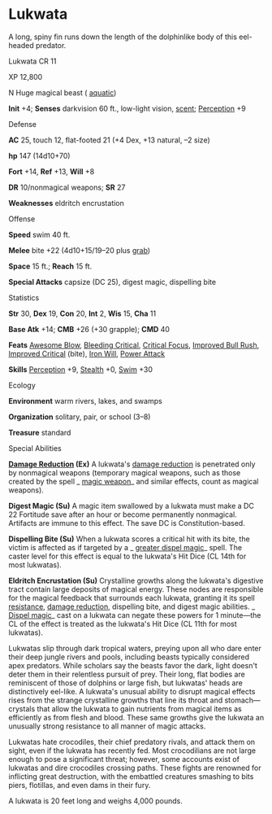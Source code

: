# Lukwata

A long, spiny fin runs down the length of the dolphinlike body of this eel-headed predator.

Lukwata CR 11

XP 12,800

N Huge magical beast ( [aquatic](/pathfinderRPG/prd/monsters/creatureTypes.html#_aquatic-subtype))

**Init** +4; **Senses** darkvision 60 ft., low-light vision, [scent](/pathfinderRPG/prd/monsters/universalMonsterRules.html#_scent); [Perception](/pathfinderRPG/prd/skills/perception.html#_perception) +9

Defense

**AC** 25, touch 12, flat-footed 21 (+4 Dex, +13 natural, –2 size)

**hp** 147 (14d10+70)

**Fort** +14, **Ref** +13, **Will** +8

**DR** 10/nonmagical weapons; **SR** 27

**Weaknesses** eldritch encrustation

Offense

**Speed** swim 40 ft.

**Melee** bite +22 (4d10+15/19–20 plus [grab](/pathfinderRPG/prd/monsters/universalMonsterRules.html#_grab))

**Space** 15 ft.; **Reach** 15 ft.

**Special Attacks** capsize (DC 25), digest magic, dispelling bite

Statistics

**Str** 30, **Dex** 19, **Con** 20, **Int** 2, **Wis** 15, **Cha** 11

**Base Atk** +14; **CMB** +26 (+30 grapple); **CMD** 40

**Feats** [Awesome Blow](/pathfinderRPG/prd/monsters/monsterFeats.html#_awesome-blow), [Bleeding Critical](/pathfinderRPG/prd/feats.html#_bleeding-critical), [Critical Focus](/pathfinderRPG/prd/feats.html#_critical-focus), [Improved Bull Rush](/pathfinderRPG/prd/feats.html#_improved-bull-rush), [Improved Critical](/pathfinderRPG/prd/feats.html#_improved-critical) (bite), [Iron Will](/pathfinderRPG/prd/feats.html#_iron-will), [Power Attack](/pathfinderRPG/prd/feats.html#_power-attack)

**Skills** [Perception](/pathfinderRPG/prd/skills/perception.html#_perception) +9, [Stealth](/pathfinderRPG/prd/skills/stealth.html#_stealth) +0, [Swim](/pathfinderRPG/prd/skills/swim.html#_swim) +30

Ecology

**Environment** warm rivers, lakes, and swamps

**Organization** solitary, pair, or school (3–8)

**Treasure** standard

Special Abilities

**[Damage Reduction](/pathfinderRPG/prd/monsters/universalMonsterRules.html#_damage-reduction-(ex-or-su)) (Ex)** A lukwata's [damage reduction](/pathfinderRPG/prd/monsters/universalMonsterRules.html#_damage-reduction-(ex-or-su)) is penetrated only by nonmagical weapons (temporary magical weapons, such as those created by the spell _ [magic weapon](/pathfinderRPG/prd/spells/magicWeapon.html#_magic-weapon)_ and similar effects, count as magical weapons).

**Digest Magic (Su)** A magic item swallowed by a lukwata must make a DC 22 Fortitude save after an hour or become permanently nonmagical. Artifacts are immune to this effect. The save DC is Constitution-based.

**Dispelling Bite (Su)** When a lukwata scores a critical hit with its bite, the victim is affected as if targeted by a _ [greater dispel magic](/pathfinderRPG/prd/spells/dispelMagic.html#_dispel-magic-greater)_ spell. The caster level for this effect is equal to the lukwata's Hit Dice (CL 14th for most lukwatas).

**Eldritch Encrustation (Su)** Crystalline growths along the lukwata's digestive tract contain large deposits of magical energy. These nodes are responsible for the magical feedback that surrounds each lukwata, granting it its spell [resistance](/pathfinderRPG/prd/monsters/universalMonsterRules.html#_resistance), [damage reduction](/pathfinderRPG/prd/monsters/universalMonsterRules.html#_damage-reduction-(ex-or-su)), dispelling bite, and digest magic abilities. _ [Dispel magic](/pathfinderRPG/prd/spells/dispelMagic.html#_dispel-magic)_ cast on a lukwata can negate these powers for 1 minute—the CL of the effect is treated as the lukwata's Hit Dice (CL 11th for most lukwatas).

Lukwatas slip through dark tropical waters, preying upon all who dare enter their deep jungle rivers and pools, including beasts typically considered apex predators. While scholars say the beasts favor the dark, light doesn't deter them in their relentless pursuit of prey. Their long, flat bodies are reminiscent of those of dolphins or large fish, but lukwatas' heads are distinctively eel-like. A lukwata's unusual ability to disrupt magical effects rises from the strange crystalline growths that line its throat and stomach—crystals that allow the lukwata to gain nutrients from magical items as efficiently as from flesh and blood. These same growths give the lukwata an unusually strong resistance to all manner of magic attacks.

Lukwatas hate crocodiles, their chief predatory rivals, and attack them on sight, even if the lukwata has recently fed. Most crocodilians are not large enough to pose a significant threat; however, some accounts exist of lukwatas and dire crocodiles crossing paths. These fights are renowned for inflicting great destruction, with the embattled creatures smashing to bits piers, flotillas, and even dams in their fury.

A lukwata is 20 feet long and weighs 4,000 pounds.

